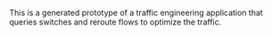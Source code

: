 This is a generated prototype of a traffic engineering application that
queries switches and reroute flows to optimize the traffic.
